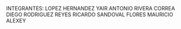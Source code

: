 INTEGRANTES: 
LOPEZ HERNANDEZ YAIR ANTONIO
RIVERA CORREA DIEGO 
RODRIGUEZ REYES RICARDO
SANDOVAL FLORES MAURICIO ALEXEY
